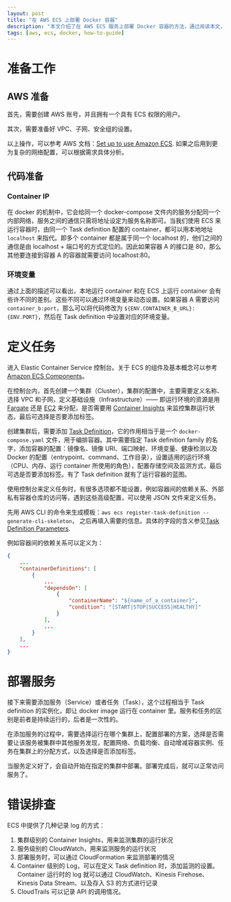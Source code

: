 ```yaml
---
layout: post
title: "在 AWS ECS 上部署 Docker 容器"
description: "本文介绍了在 AWS ECS 服务上部署 Docker 容器的方法，通过阅读本文，读者可以了解到基本的操作流程以及一些注意事项"
tags: [aws, ecs, docker, how-to-guide]
---
```


# 准备工作

## AWS 准备

首先，需要创建 AWS 账号，并且拥有一个具有 ECS 权限的用户。

其次，需要准备好 VPC、子网、安全组的设置。

以上操作，可以参考 AWS 文档：[Set up to use Amazon ECS](https://docs.aws.amazon.com/AmazonECS/latest/developerguide/get-set-up-for-amazon-ecs.html). 如果之后用到更为复杂的网络配置，可以根据需求具体分析。

## 代码准备

### Container IP

在 docker 的机制中，它会给同一个 docker-compose 文件内的服务分配同一个内部网络，服务之间的通信只需将地址设定为服务名称即可。当我们使用 ECS 来运行容器时，由同一个 Task definition 配置的 container，都可以用本地地址 `localhost` 来指代。即多个 container 都是属于同一个 localhost 的，他们之间的通信是由 localhost + 端口号的方式定位的。因此如果容器 A 的接口是 80，那么其他要连接到容器 A 的容器就需要访问 localhost:80。

### 环境变量

通过上面的描述可以看出，本地运行 container 和在 ECS 上运行 container 会有些许不同的差别。这些不同可以通过环境变量来动态设置。如果容器 A 需要访问 `container_b:port`，那么可以将代码修改为 `${ENV.CONTAINER_B_URL}:{ENV.PORT}`，然后在 Task definition 中设置对应的环境变量。

# 定义任务

进入 Elastic Container Service 控制台。关于 ECS 的组件及基本概念可以参考[Amazon ECS Components](https://docs.aws.amazon.com/AmazonECS/latest/developerguide/welcome-features.html)。

在控制台内，首先创建一个集群（Cluster），集群的配置中，主要需要定义名称、选择 VPC 和子网，定义基础设施（Infrastructure）—— 即运行环境的资源是用 [Fargate](https://docs.aws.amazon.com/AmazonECS/latest/developerguide/AWS_Fargate.html) 还是 [EC2](https://docs.aws.amazon.com/ec2/?icmpid=docs_homepage_compute) 来分配，是否需要用 [Container Insights](https://docs.aws.amazon.com/AmazonECS/latest/developerguide/cloudwatch-container-insights.html) 来监控集群运行状态，最后可选择是否要添加标签。

创建集群后，需要添加 [Task Definition](https://docs.aws.amazon.com/AmazonECS/latest/developerguide/task_definitions.html)，它的作用相当于是一个 `docker-compose.yaml` 文件，用于编排容器。其中需要指定 Task definition family 的名字，添加容器的配置：镜像名、镜像 URI、端口映射、环境变量、健康检测以及 Docker 的配置（entrypoint、command、工作目录），设置适用的运行环境（CPU、内存、运行 container 所使用的角色），配置存储空间及监测方式，最后可选是否要添加标签。有了 Task definition 就有了运行容器的蓝图。

使用控制台来定义任务时，有很多选项都不能设置，例如容器间的依赖关系、外部私有容器仓库的访问等，遇到这些高级配置，可以使用 JSON 文件来定义任务。

先用 AWS CLI 的命令来生成模板：`aws ecs register-task-definition --generate-cli-skeleton`， 之后再填入需要的信息。具体的字段的含义参见[Task Definition Parameters](https://docs.aws.amazon.com/AmazonECS/latest/developerguide/task_definition_parameters.html).

例如容器间的依赖关系可以定义为：
```json
{
	...
	"containerDefinitions": [
		{
			...
			"dependsOn": [
				{
					"containerName": "${name_of_a_container}",
					"condition": "[START|STOP|SUCCESS|HEALTHY]"
				}
			],
			...
		}
	],
	...
}
```

# 部署服务

接下来需要添加服务（Service）或者任务（Task），这个过程相当于 Task definition 的实例化，即让 docker image 运行在 container 里。服务和任务的区别是前者是持续运行的，后者是一次性的。

在添加服务的过程中，需要选择运行在哪个集群上，配置部署的方案，选择是否需要让该服务被集群中其他服务发现，配置网络、负载均衡、自动增减容器实例、任务在集群上的分配方式，以及选择是否添加标签。

当服务定义好了，会自动开始在指定的集群中部署。部署完成后，就可以正常访问服务了。

# 错误排查

ECS 中提供了几种记录 log 的方式：
1. 集群级别的 Container Insights，用来监测集群的运行状况
2. 服务级别的 CloudWatch，用来监测服务的运行状况
3. 部署服务时，可以通过 CloudFormation 来监测部署的情况
4. Container 级别的 Log，可以在定义 Task definition 时，添加监测的设置。Container 运行时的 log 就可以通过 CloudWatch、Kinesis Firehose、Kinesis Data Stream、以及存入 S3 的方式进行记录
5. CloudTrails 可以记录 API 的调用情况。
